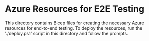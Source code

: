 # Azure Resources for E2E Testing

This directory contains Bicep files for creating the necessary Azure resources for end-to-end testing.
To deploy the resources, run the './deploy.ps1' script in this directory and follow the prompts.